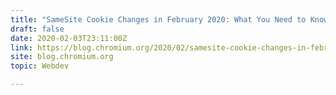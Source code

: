 ```yaml
---
title: "SameSite Cookie Changes in February 2020: What You Need to Know"
draft: false
date: 2020-02-03T23:11:00Z
link: https://blog.chromium.org/2020/02/samesite-cookie-changes-in-february.html?utm_medium=RSS&utm_source=hune
site: blog.chromium.org
topic: Webdev  

---
```

